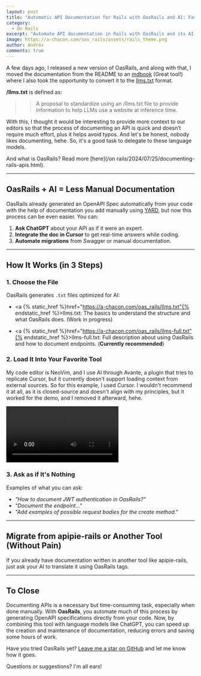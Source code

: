 ```yaml
---
layout: post
title: "Automatic API Documentation for Rails with OasRails and AI: Fast and Easy"
category:
  - On Rails
excerpt: "Automate API documentation in Rails with OasRails and its AI-optimized documentation (llms.txt). Effortlessly generate OpenAPI specifications and accelerate your workflow with language models."
image: https://a-chacon.com/oas_rails/assets/rails_theme.png
author: Andrés
comments: true
---
```


A few days ago, I released a new version of OasRails, and along with that, I moved the documentation from the README to an [mdbook](https://github.com/rust-lang/mdBook) (Great tool!) where I also took the opportunity to convert it to the [llms.txt](https://llmstxt.org/) format.

**/llms.txt** is defined as:

>> A proposal to standardize using an /llms.txt file to provide information to help LLMs use a website at inference time.

With this, I thought it would be interesting to provide more context to our editors so that the process of documenting an API is quick and doesn’t require much effort, plus it helps avoid typos. And let's be honest, nobody likes documenting, hehe. So, it's a good task to delegate to these language models.

And what is OasRails? Read more [here](/on rails/2024/07/25/documenting-rails-apis.html).

---

## **OasRails + AI = Less Manual Documentation**

OasRails already generated an OpenAPI Spec automatically from your code with the help of documentation you add manually using [YARD](https://yardoc.org/), but now this process can be even easier. You can:

1. **Ask ChatGPT** about your API as if it were an expert.  
2. **Integrate the doc in Cursor** to get real-time answers while coding.  
3. **Automate migrations** from Swagger or manual documentation.  

---

## **How It Works (in 3 Steps)**

### **1. Choose the File**

OasRails generates `.txt` files optimized for AI:

- <a {% static_href %}href="https://a-chacon.com/oas_rails/llms.txt"{% endstatic_href %}>llms.txt</a>: The basics to understand the structure and what OasRails does. (Work in progress)

- <a {% static_href %}href="https://a-chacon.com/oas_rails/llms-full.txt"{% endstatic_href %}>llms-full.txt</a>: Full description about using OasRails and how to document endpoints. (**Currently recommended**)

### **2. Load It Into Your Favorite Tool**

My code editor is NeoVim, and I use AI through Avante, a plugin that tries to replicate Cursor, but it currently doesn't support loading context from external sources. So for this example, I used Cursor. I wouldn't recommend it at all, as it is closed-source and doesn't align with my principles, but it worked for the demo, and I removed it afterward, hehe.

<video controls>
  <source src="/assets/images/cursor+oasrails.mp4" type="video/mp4">
  Your browser does not support the video tag.
</video>

### **3. Ask as if It's Nothing**

Examples of what you can ask:

- *"How to document JWT authentication in OasRails?"*  
- *"Document the endpoint..."*  
- *"Add examples of possible request bodies for the create method."*

---

## **Migrate from apipie-rails or Another Tool (Without Pain)**

If you already have documentation written in another tool like apipie-rails, just ask your AI to translate it using OasRails tags.

---

## **To Close**

Documenting APIs is a necessary but time-consuming task, especially when done manually. With **OasRails**, you automate much of this process by generating OpenAPI specifications directly from your code. Now, by combining this tool with language models like ChatGPT, you can speed up the creation and maintenance of documentation, reducing errors and saving some hours of work.

Have you tried OasRails yet? [Leave me a star on GitHub](https://github.com/a-chacon/oas_rails) and let me know how it goes.

Questions or suggestions? I'm all ears!
